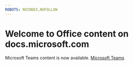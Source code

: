 ```yaml
---
ROBOTS: NOINDEX,NOFOLLOW
---
```


# Welcome to Office content on docs.microsoft.com

Microsoft Teams content is now available.
[Microsoft Teams](https://docs.microsoft.com/MicrosoftTeams)


